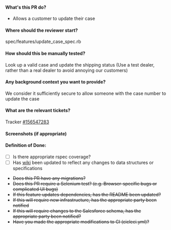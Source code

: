 #### What's this PR do?
- Allows a customer to update their case

#### Where should the reviewer start?
spec/features/update_case_spec.rb

#### How should this be manually tested?
Look up a valid case and update the shipping status
(Use a test dealer, rather than a real dealer to avoid annoying our customers)

#### Any background context you want to provide?
We consider it sufficiently secure to allow someone with the case number to update the case

#### What are the relevant tickets?

Tracker [#156547283](https://www.pivotaltracker.com/story/show/156547283)

#### Screenshots (if appropriate)


#### Definition of Done:
- [ ] Is there appropriate rspec coverage?
- [ ] Has [wiki](https://github.com/RadialDevGroup/inada-order-access/wiki) been updated to reflect any changes to data structures or specifications
- ~~Does this PR have any migrations?~~
- ~~Does this PR require a Selenium test? (e.g. Browser-specific bugs or complicated UI bugs)~~
- ~~If this feature updates dependencies, has the README been updated?~~
- ~~If this will require new infrastructure, has the appropriate party been notified~~
- ~~If this will require changes to the Salesforce schema, has the appropriate party been notified?~~
- ~~Have you made the appropriate modifications to CI (cicleci.yml)?~~
